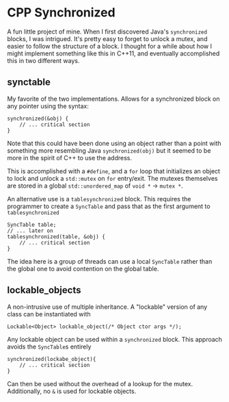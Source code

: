 CPP Synchronized
================

A fun little project of mine.  When I first discovered Java's `synchronized`
blocks, I was intrigued.  It's pretty easy to forget to unlock a mutex, and
easier to follow the structure of a block.  I thought for a while about how I
might implement something like this in C++11, and eventually accomplished this
in two different ways.

synctable
---------
My favorite of the two implementations.  Allows for a synchronized block on
any pointer using the syntax:

    synchronized(&obj) {
        // ... critical section
    }

Note that this could have been done using an object rather than a point with
something more resembling Java `synchronized(obj)` but it seemed to be more in
the spirit of C++ to use the address.

This is accomplished with a `#define`, and a `for` loop that initializes an
object to lock and unlock a `std::mutex` on `for` entry/exit.  The mutexes
themselves are stored in a global `std::unordered_map` of
`void *` -> `mutex *`.

An alternative use is a `tablesynchronized` block.  This requires the
programmer to create a `SyncTable` and pass that as the first argument to
`tablesynchronized`

    SyncTable table;
    // ... later on
    tablesynchronized(table, &obj) {
        // ... critical section
    }

The idea here is a group of threads can use a local `SyncTable` rather than
the global one to avoid contention on the global table.


lockable_objects
----------------
A non-intrusive use of multiple inheritance.  A "lockable" version of any class
can be instantiated with

    Lockable<Object> lockable_object(/* Object ctor args */);

Any lockable object can be used within a `synchronized` block.  This approach
avoids the `SyncTable`s entirely

    synchronized(lockabe_object){
        // ... critical section
    }

Can then be used without the overhead of a lookup for the mutex.  Additionally,
no `&` is used for lockable objects.

